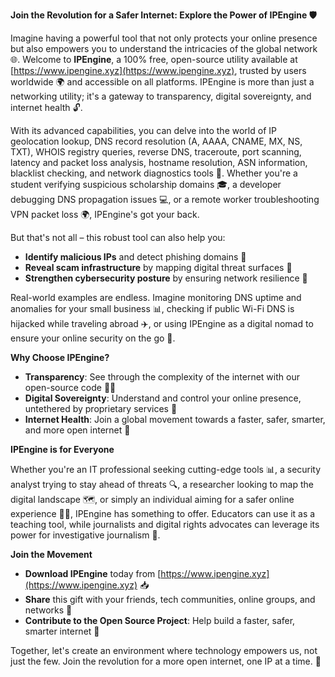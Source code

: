 **Join the Revolution for a Safer Internet: Explore the Power of IPEngine 🛡️**

Imagine having a powerful tool that not only protects your online presence but also empowers you to understand the intricacies of the global network 🌐. Welcome to **IPEngine**, a 100% free, open-source utility available at [https://www.ipengine.xyz](https://www.ipengine.xyz), trusted by users worldwide 🌍 and accessible on all platforms. IPEngine is more than just a networking utility; it's a gateway to transparency, digital sovereignty, and internet health 🔓.

With its advanced capabilities, you can delve into the world of IP geolocation lookup, DNS record resolution (A, AAAA, CNAME, MX, NS, TXT), WHOIS registry queries, reverse DNS, traceroute, port scanning, latency and packet loss analysis, hostname resolution, ASN information, blacklist checking, and network diagnostics tools 📡. Whether you're a student verifying suspicious scholarship domains 🎓, a developer debugging DNS propagation issues 💻, or a remote worker troubleshooting VPN packet loss 🌍, IPEngine's got your back.

But that's not all – this robust tool can also help you:
- **Identify malicious IPs** and detect phishing domains 🚫
- **Reveal scam infrastructure** by mapping digital threat surfaces 🔎
- **Strengthen cybersecurity posture** by ensuring network resilience 💪

Real-world examples are endless. Imagine monitoring DNS uptime and anomalies for your small business 📊, checking if public Wi-Fi DNS is hijacked while traveling abroad ✈️, or using IPEngine as a digital nomad to ensure your online security on the go 🌄.

**Why Choose IPEngine?**

- **Transparency**: See through the complexity of the internet with our open-source code 🕵️‍♀️
- **Digital Sovereignty**: Understand and control your online presence, untethered by proprietary services 🚫
- **Internet Health**: Join a global movement towards a faster, safer, smarter, and more open internet 🔁

**IPEngine is for Everyone**

Whether you're an IT professional seeking cutting-edge tools 📊, a security analyst trying to stay ahead of threats 🔍, a researcher looking to map the digital landscape 🗺️, or simply an individual aiming for a safer online experience 👩‍💻, IPEngine has something to offer. Educators can use it as a teaching tool, while journalists and digital rights advocates can leverage its power for investigative journalism 📰.

**Join the Movement**

- **Download IPEngine** today from [https://www.ipengine.xyz](https://www.ipengine.xyz) 📥
- **Share** this gift with your friends, tech communities, online groups, and networks 🤝
- **Contribute to the Open Source Project**: Help build a faster, safer, smarter internet 🔁

Together, let's create an environment where technology empowers us, not just the few. Join the revolution for a more open internet, one IP at a time. 💪